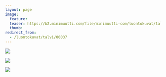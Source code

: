 ```yaml
---
layout: page
image:
  feature:
  teaser: https://b2.minimuutti.com/file/minimuutti-com/luontokuvat/talvi/DS40245-245px.jpg
  thumb:
redirect_from:
  - /luontokuvat/talvi/00037
---
```


[![](https://b2.minimuutti.com/file/minimuutti-com/luontokuvat/talvi/DS40237-800px.jpg)](https://dl.dropboxusercontent.com/sh/ea1wtnz7z734o12/AAAa4wJKGVt3QCearBBGufDva/luontokuvat/talvi/DS40237.jpg)

[![](https://b2.minimuutti.com/file/minimuutti-com/luontokuvat/talvi/DS40235-800px.jpg)](https://dl.dropboxusercontent.com/sh/ea1wtnz7z734o12/AABo5BxAG4gl-Z7r_ZcEntlca/luontokuvat/talvi/DS40235.jpg)

[![](https://b2.minimuutti.com/file/minimuutti-com/luontokuvat/talvi/DS40245-800px.jpg)](https://dl.dropboxusercontent.com/sh/ea1wtnz7z734o12/AABnWiJSepqwW2-A7p6tLtepa/luontokuvat/talvi/DS40245.jpg)
